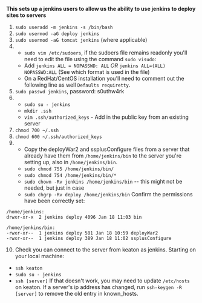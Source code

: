 **This sets up a jenkins users to allow us the ability to use jenkins to deploy sites to servers**
1. `sudo useradd -m jenkins -s /bin/bash`
2. `sudo usermod -aG deploy jenkins`
3. `sudo usermod -aG tomcat jenkins` (where applicable)
4. * `sudo vim /etc/sudoers`, if the sudoers file remains readonly you'll need to edit the file using the command `sudo visudo`:
   * Add `jenkins ALL = NOPASSWD: ALL` _OR_ `jenkins ALL=(ALL) NOPASSWD:ALL` (See which format is used in the file)
   * On a RedHat/CentOS installation you'll need to comment out the following line as well `Defaults requiretty`.
5. `sudo passwd jenkins`, password: s0uthw4rk
6. * `sudo su - jenkins`
   * `mkdir .ssh`
   * `vim .ssh/authorized_keys` - Add in the public key from an existing server
7. `chmod 700 ~/.ssh`
8. `chmod 600 ~/.ssh/authorized_keys`
9. * Copy the deployWar2 and ssplusConfigure files from a server that already have them from `/home/jenkins/bin` to the server you're setting up, also in `/home/jenkins/bin`.
   * `sudo chmod 755 /home/jenkins/bin/`
   * `sudo chmod 754 /home/jenkins/bin/*`
   * `sudo chown -Rv jenkins /home/jenkins/bin` -- this might not be needed, but just in case
   * `sudo chgrp -Rv deploy /home/jenkins/bin`
Confirm the permissions have been correctly set:
```	
/home/jenkins:
drwxr-xr-x  2 jenkins deploy 4096 Jan 18 11:03 bin
	
/home/jenkins/bin:
-rwxr-xr--  1 jenkins deploy 581 Jan 18 10:59 deployWar2
-rwxr-xr--  1 jenkins deploy 389 Jan 18 11:02 ssplusConfigure
```
10. Check you can connect to the server from keaton as jenkins. Starting on your local machine:
* `ssh keaton`
* `sudo su - jenkins`
* `ssh [server]`
If that doesn't work, you may need to update `/etc/hosts` on keaton. If a server's ip address has changed, run `ssh-keygen -R [server]` to remove the old entry in known_hosts.